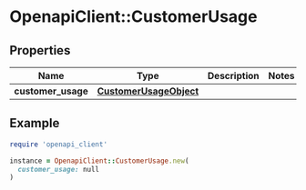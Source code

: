 # OpenapiClient::CustomerUsage

## Properties

| Name | Type | Description | Notes |
| ---- | ---- | ----------- | ----- |
| **customer_usage** | [**CustomerUsageObject**](CustomerUsageObject.md) |  |  |

## Example

```ruby
require 'openapi_client'

instance = OpenapiClient::CustomerUsage.new(
  customer_usage: null
)
```

